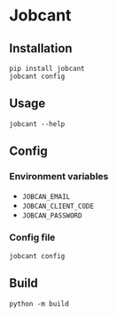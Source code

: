 # Jobcant

## Installation

```
pip install jobcant
jobcant config
```

## Usage

```
jobcant --help
```

## Config

### Environment variables

- `JOBCAN_EMAIL`
- `JOBCAN_CLIENT_CODE`
- `JOBCAN_PASSWORD`

### Config file

```
jobcant config
```

## Build

```
python -m build
```
